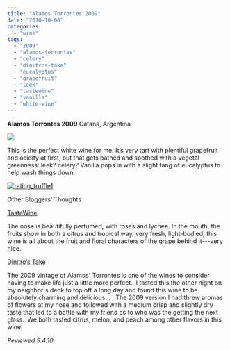 ```yaml
---
title: "Alamos Torrontes 2009"
date: "2010-10-06"
categories:
  - "wine"
tags:
  - "2009"
  - "alamos-torrontes"
  - "celery"
  - "dinitros-take"
  - "eucalyptus"
  - "grapefruit"
  - "leek"
  - "tastewine"
  - "vanilla"
  - "white-wine"
---
```


**Alamos Torrontes 2009** Catana, Argentina

![](http://www.thegourmez.com/gourmez/photos/alamostorrontes.jpg)

This is the perfect white wine for me. It’s very tart with plentiful grapefruit and acidity at first, but that gets bathed and soothed with a vegetal greenness: leek? celery? Vanilla pops in with a slight tang of eucalyptus to help wash things down.




<div class="caption">

[![](http://s3.amazonaws.com/thegourmez-wpmedia/2009/02/rating_truffle1.gif "rating_truffle1")](http://s3.amazonaws.com/thegourmez-wpmedia/2009/02/rating_truffle1.gif)</div>


Other Bloggers’ Thoughts

[TasteWine](http://rjwine.com/blog/2010/07/02/alamos-torrontes-2009/)

The nose is beautifully perfumed, with roses and lychee. In the mouth, the fruits show in both a citrus and tropical way, very fresh, light-bodied; this wine is all about the fruit and floral characters of the grape behind it---very nice.

[Dinitro’s Take](http://dinitro.blogspot.com/2010/07/great-summer-white-wine-2009-alamos.html)

The 2009 vintage of Alamos' Torrontes is one of the wines to consider having to make life just a little more perfect.  I tasted this the other night on my neighbor's deck to top off a long day and found this wine to be absolutely charming and delicious. . . The 2009 version I had threw aromas of flowers at my nose and followed with a medium crisp and slightly dry taste that led to a battle with my friend as to who was the getting the next glass.  We both tasted citrus, melon, and peach among other flavors in this wine.

_Reviewed 9.4.10._
